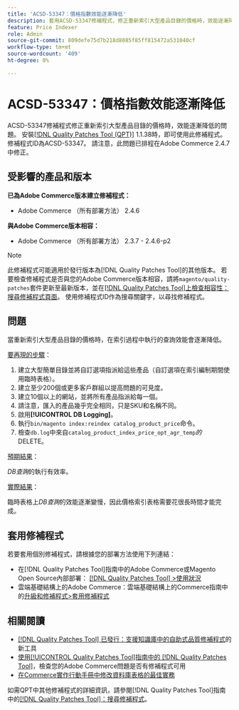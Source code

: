 ```yaml
---
title: 'ACSD-53347：價格指數效能逐漸降低'
description: 套用ACSD-53347修補程式，修正重新索引大型產品目錄的價格時，效能逐漸降低的Adobe Commerce問題。
feature: Price Indexer
role: Admin
source-git-commit: 809defe75d7b218d8085f85ff815472a531040cf
workflow-type: tm+mt
source-wordcount: '409'
ht-degree: 0%

---
```


# ACSD-53347：價格指數效能逐漸降低

ACSD-53347修補程式修正重新索引大型產品目錄的價格時，效能逐漸降低的問題。 安裝[[!DNL Quality Patches Tool (QPT)]](https://experienceleague.adobe.com/en/docs/commerce-knowledge-base/kb/announcements/commerce-announcements/magento-quality-patches-released-new-tool-to-self-serve-quality-patches) 1.1.38時，即可使用此修補程式。 修補程式ID為ACSD-53347。 請注意，此問題已排程在Adobe Commerce 2.4.7中修正。

## 受影響的產品和版本

**已為Adobe Commerce版本建立修補程式：**

* Adobe Commerce （所有部署方法） 2.4.6

**與Adobe Commerce版本相容：**

* Adobe Commerce （所有部署方法） 2.3.7 - 2.4.6-p2

>[!NOTE]
>
>此修補程式可能適用於發行版本為[!DNL Quality Patches Tool]的其他版本。 若要檢查修補程式是否與您的Adobe Commerce版本相容，請將`magento/quality-patches`套件更新至最新版本，並在[[!DNL Quality Patches Tool]上檢查相容性：搜尋修補程式頁面](https://experienceleague.adobe.com/tools/commerce-quality-patches/index.html)。 使用修補程式ID作為搜尋關鍵字，以尋找修補程式。

## 問題

當重新索引大型產品目錄的價格時，在索引過程中執行的查詢效能會逐漸降低。

<u>要再現的步驟</u>：

1. 建立大型簡單目錄並將自訂選項指派給這些產品（自訂選項在索引編制期間使用臨時表格）。
1. 建立至少200個或更多客戶群組以提高問題的可見度。
1. 建立10個以上的網站，並將所有產品指派給每一個。
1. 請注意，匯入的產品幾乎完全相同，只是SKU和名稱不同。
1. 啟用&#x200B;**[!UICONTROL DB Logging]**。
1. 執行`bin/magento index:reindex catalog_product_price`命令。
1. 檢查`db.log`中來自&#x200B;`catalog_product_index_price_opt_agr_temp`*的* DELETE。

<u>預期結果</u>：

*DB查詢*&#x200B;的執行有效率。

<u>實際結果</u>：

臨時表格上&#x200B;*DB查詢*&#x200B;的效能逐漸變慢，因此價格索引表格需要花很長時間才能完成。

## 套用修補程式

若要套用個別修補程式，請根據您的部署方法使用下列連結：

* 在[!DNL Quality Patches Tool]指南中的Adobe Commerce或Magento Open Source內部部署： [[!DNL Quality Patches Tool] >使用狀況](/help/tools/quality-patches-tool/usage.md)
* 雲端基礎結構上的Adobe Commerce：雲端基礎結構上的Commerce指南中的[升級和修補程式>套用修補程式](https://experienceleague.adobe.com/docs/commerce-cloud-service/user-guide/develop/upgrade/apply-patches.html)

## 相關閱讀

* [[!DNL Quality Patches Tool] 已發行：支援知識庫中的自助式品質修補程式](https://experienceleague.adobe.com/en/docs/commerce-knowledge-base/kb/announcements/commerce-announcements/magento-quality-patches-released-new-tool-to-self-serve-quality-patches)的新工具
* [使用[!UICONTROL Quality Patches Tool]指南中的 [!DNL Quality Patches Tool]](/help/tools/quality-patches-tool/patches-available-in-qpt/check-patch-for-magento-issue-with-magento-quality-patches.md)，檢查您的Adobe Commerce問題是否有修補程式可用
* [在Commerce實作行動手冊中修改資料庫表格的最佳實務](https://experienceleague.adobe.com/en/docs/commerce-operations/implementation-playbook/best-practices/development/modifying-core-and-third-party-tables#why-adobe-recommends-avoiding-modifications)

如需QPT中其他修補程式的詳細資訊，請參閱[!DNL Quality Patches Tool]指南中的[[!DNL Quality Patches Tool]：搜尋修補程式](https://experienceleague.adobe.com/tools/commerce-quality-patches/index.html)。
